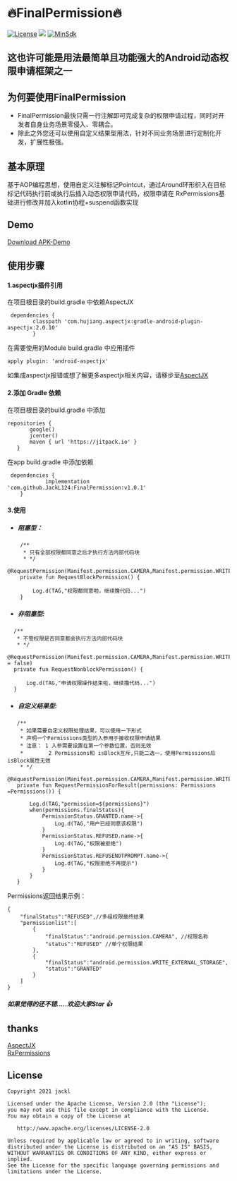 
 # **🔥FinalPermission🔥** #
 [![License](https://img.shields.io/badge/License%20-Apache%202-337ab7.svg)](https://www.apache.org/licenses/LICENSE-2.0)
 [![](https://jitpack.io/v/JackL124/FinalPermission.svg)](https://jitpack.io/#JackL124/FinalPermission)
 [![MinSdk](https://img.shields.io/badge/%20MinSdk%20-%2019%2B%20-f0ad4e.svg)](https://android-arsenal.com/api?level=19)


## 这也许可能是用法最简单且功能强大的Android动态权限申请框架之一 ###

 ## 为何要使用FinalPermission
- FinalPermission最快只需一行注解即可完成复杂的权限申请过程，同时对开发者自身业务场景零侵入、零耦合。
- 除此之外您还可以使用自定义结果型用法，针对不同业务场景进行定制化开发，扩展性极强。

## 基本原理
基于AOP编程思想，使用自定义注解标记Pointcut，通过Around环形织入在目标标记代码执行前或执行后插入动态权限申请代码，权限申请在
RxPermissions基础进行修改并加入kotlin协程+suspend函数实现

## Demo
[Download APK-Demo](apk/app-debug.apk)

## 使用步骤

#### 1.aspectjx插件引用
在项目根目录的build.gradle 中依赖AspectJX
```
 dependencies {
        classpath 'com.hujiang.aspectjx:gradle-android-plugin-aspectjx:2.0.10'
        }
```
在需要使用的Module build.gradle 中应用插件

```
apply plugin: 'android-aspectjx'
```
如集成aspectjx报错或想了解更多aspectjx相关内容，请移步至[AspectJX](https://github.com/HujiangTechnology/gradle_plugin_android_aspectjx)

#### 2.添加 Gradle 依赖
在项目根目录的build.gradle 中添加
```
repositories {
       google()
       jcenter()
       maven { url 'https://jitpack.io' }
   }
```
 在app build.gradle 中添加依赖
```
 dependencies {
 	        implementation 'com.github.JackL124:FinalPermission:v1.0.1'
 	}
```
#### 3.使用

* ##### 阻塞型：
```
    /**
     * 只有全部权限都同意之后才执行方法内部代码块
     * */
    @RequestPermission(Manifest.permission.CAMERA,Manifest.permission.WRITE_EXTERNAL_STORAGE)
    private fun RequestBlockPermission() {
  
        Log.d(TAG,"权限都同意啦，继续撸代码...")
    }
```

* ##### 非阻塞型:
```
  /**
   * 不管权限是否同意都会执行方法内部代码块
   * */
  @RequestPermission(Manifest.permission.CAMERA,Manifest.permission.WRITE_EXTERNAL_STORAGE,isBlock = false)
  private fun RequestNonblockPermission() {
  
      Log.d(TAG,"申请权限操作结束啦，继续撸代码...")
  }
```

* ##### 自定义结果型:
```
   /**
    * 如果需要自定义权限处理结果，可以使用一下形式
    * 声明一个Permissions类型的入参用于接收权限申请结果
    * 注意： 1 入参需要设置在第一个参数位置，否则无效 
    *        2 Permissions和 isBlock互斥,只能二选一，使用Permissions后isBlock属性无效
    * */
   @RequestPermission(Manifest.permission.CAMERA,Manifest.permission.WRITE_EXTERNAL_STORAGE)
   private fun RequestPermissionForResult(permissions: Permissions =Permissions()) {

       Log.d(TAG,"permission=${permissions}")
       when(permissions.finalStatus){
           PermissionStatus.GRANTED.name->{
               Log.d(TAG,"用户已经同意该权限")
           }
           PermissionStatus.REFUSED.name->{
               Log.d(TAG,"权限被拒绝")
           }
           PermissionStatus.REFUSENOTPROMPT.name->{
               Log.d(TAG,"权限拒绝不再提示")
           }
       }
   }
```

Permissions返回结果示例：

```
{
    "finalStatus":"REFUSED",//多组权限最终结果
    "permissionlist":[ 
        {
            "finalStatus":"android.permission.CAMERA", //权限名称
            "status":"REFUSED" //单个权限结果
        },
        {
            "finalStatus":"android.permission.WRITE_EXTERNAL_STORAGE",
            "status":"GRANTED"
        }
    ]
}
```

##### 如果觉得的还不错.....欢迎大家Star 👍

## thanks
[AspectJX](https://github.com/HujiangTechnology/gradle_plugin_android_aspectjx)</br>
[RxPermissions](https://github.com/tbruyelle/RxPermissions)

## License

    Copyright 2021 jackl

    Licensed under the Apache License, Version 2.0 (the "License");
    you may not use this file except in compliance with the License.
    You may obtain a copy of the License at

       http://www.apache.org/licenses/LICENSE-2.0

    Unless required by applicable law or agreed to in writing, software
    distributed under the License is distributed on an "AS IS" BASIS,
    WITHOUT WARRANTIES OR CONDITIONS OF ANY KIND, either express or implied.
    See the License for the specific language governing permissions and
    limitations under the License.


